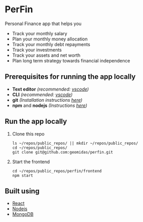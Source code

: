 # PerFin
Personal Finance app that helps you
 - Track your monthly salary
 - Plan your monthly money allocation
 - Track your monthly debt repayments
 - Track your investments
 - Track your assets and net worth
 - Plan long term strategy towards financial independence

## Prerequisites for running the app locally
- **Text editor** *(recommended: [vscode](https://code.visualstudio.com/))*
- **CLI** *(recommended: [vscode](https://code.visualstudio.com/))*
- **git** *(Installation instructions [here](https://git-scm.com/book/en/v2/Getting-Started-Installing-Git))*
- **npm** and **nodejs** *(Instructions [here](https://www.npmjs.com/get-npm))*

## Run the app locally

1. Clone this repo
	```
	ls ~/repos/public_repos/ || mkdir ~/repos/public_repos/
	cd ~/repos/public_repos/
	git clone git@github.com:geomidas/perfin.git
	```

2. Start the frontend
	```
	cd ~/repos/public_repos/perfin/frontend
	npm start
	```

## Built using
- [React](https://reactjs.org/)
- [Nodejs](https://nodejs.org/en/)
- [MongoDB](https://www.mongodb.com/)
